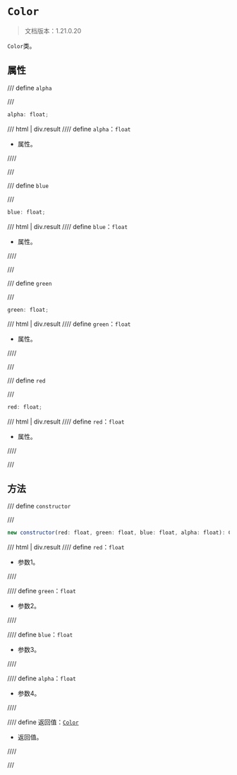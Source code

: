 # `Color`

> 文档版本：1.21.0.20

`Color`类。

## 属性

/// define
`alpha`


///

```js
alpha: float;
```

/// html | div.result
//// define
`alpha`：`float`

- 属性。


////

///


/// define
`blue`


///

```js
blue: float;
```

/// html | div.result
//// define
`blue`：`float`

- 属性。


////

///


/// define
`green`


///

```js
green: float;
```

/// html | div.result
//// define
`green`：`float`

- 属性。


////

///


/// define
`red`


///

```js
red: float;
```

/// html | div.result
//// define
`red`：`float`

- 属性。


////

///


## 方法

/// define
`constructor`


///

```js
new constructor(red: float, green: float, blue: float, alpha: float): Color
```

/// html | div.result
//// define
`red`：`float`

- 参数1。


////

//// define
`green`：`float`

- 参数2。


////

//// define
`blue`：`float`

- 参数3。


////

//// define
`alpha`：`float`

- 参数4。


////

//// define
返回值：[`Color`](./color.md)

- 返回值。


////

///

